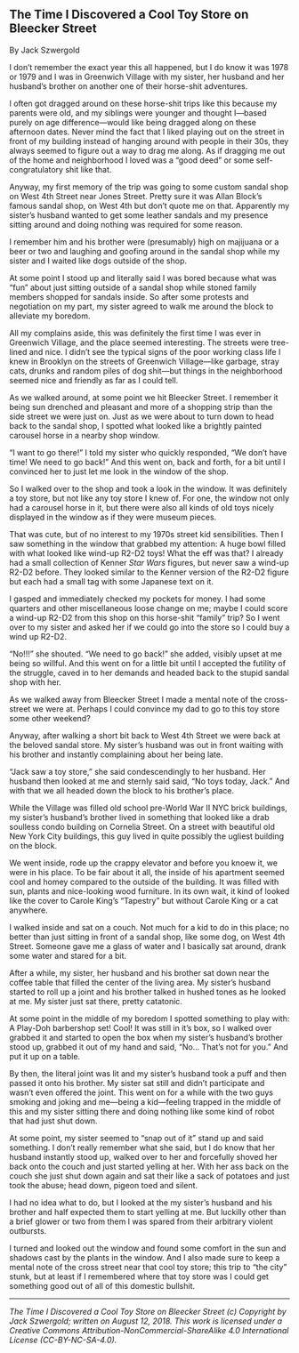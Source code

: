 ## The Time I Discovered a Cool Toy Store on Bleecker Street

By Jack Szwergold

I don’t remember the exact year this all happened, but I do know it was 1978 or 1979 and I was in Greenwich Village with my sister, her husband and her husband’s brother on another one of their horse-shit adventures.

I often got dragged around on these horse-shit trips like this because my parents were old, and my siblings were younger and thought I—based purely on age difference—would like being dragged along on these afternoon dates. Never mind the fact that I liked playing out on the street in front of my building instead of hanging around with people in their 30s, they always seemed to figure out a way to drag me along. As if dragging me out of the home and neighborhood I loved was a “good deed” or some self-congratulatory shit like that.

Anyway, my first memory of the trip was going to some custom sandal shop on West 4th Street near Jones Street. Pretty sure it was Allan Block’s famous sandal shop, on West 4th but don’t quote me on that. Apparently my sister’s husband wanted to get some leather sandals and my presence sitting around and doing nothing was required for some reason.

I remember him and his brother were (presumably) high on majijuana or a beer or two and laughing and goofing around in the sandal shop while my sister and I waited like dogs outside of the shop.

At some point I stood up and literally said I was bored because what was “fun” about just sitting outside of a sandal shop while stoned family members shopped for sandals inside. So after some protests and negotiation on my part, my sister agreed to walk me around the block to alleviate my boredom.

All my complains aside, this was definitely the first time I was ever in Greenwich Village, and the place seemed interesting. The streets were tree-lined and nice. I didn’t see the typical signs of the poor working class life I knew in Brooklyn on the streets of Greenwich Village—like garbage, stray cats, drunks and random piles of dog shit—but things in the neighborhood seemed nice and friendly as far as I could tell.

As we walked around, at some point we hit Bleecker Street. I remember it being sun drenched and pleasant and more of a shopping strip than the side street we were just on. Just as we were about to turn down to head back to the sandal shop, I spotted what looked like a brightly painted carousel horse in a nearby shop window.

“I want to go there!” I told my sister who quickly responded, “We don’t have time! We need to go back!” And this went on, back and forth, for a bit until I convinced her to just let me look in the window of the shop.

So I walked over to the shop and took a look in the window. It was definitely a toy store, but not like any toy store I knew of. For one, the window not only had a carousel horse in it, but there were also all kinds of old toys nicely displayed in the window as if they were museum pieces.

That was cute, but of no interest to my 1970s street kid sensibilities. Then I saw something in the window that grabbed my attention: A huge bowl filled with what looked like wind-up R2-D2 toys! What the eff was that? I already had a small collection of Kenner *Star Wars* figures, but never saw a wind-up R2-D2 before. They looked similar to the Kenner version of the R2-D2 figure but each had a small tag with some Japanese text on it.

I gasped and immediately checked my pockets for money. I had some quarters and other miscellaneous loose change on me; maybe I could score a wind-up R2-D2 from this shop on this horse-shit “family” trip? So I went over to my sister and asked her if we could go into the store so I could buy a wind up R2-D2.

“No!!!” she shouted. “We need to go back!” she added, visibly upset at me being so willful. And this went on for a little bit until I accepted the futility of the struggle, caved in to her demands and headed back to the stupid sandal shop with her.

As we walked away from Bleecker Street I made a mental note of the cross-street we were at. Perhaps I could convince my dad to go to this toy store some other weekend?

Anyway, after walking a short bit back to West 4th Street we were back at the beloved sandal store. My sister’s husband was out in front waiting with his brother and instantly complaining about her being late.

“Jack saw a toy store,” she said condescendingly to her husband. Her husband then looked at me and sternly said said, “No toys today, Jack.” And with that we all headed down the block to his brother’s place.

While the Village was filled old school pre-World War II NYC brick buildings, my sister’s husband’s brother lived in something that looked like a drab soulless condo building on Cornelia Street. On a street with beautiful old New York City buildings, this guy lived in quite possibly the ugliest building on the block.

We went inside, rode up the crappy elevator and before you knoew it, we were in his place. To be fair about it all, the inside of his apartment seemed cool and homey compared to the outside of the building. It was filled with sun, plants and nice-looking wood furniture. In its own wait, it kind of looked like the cover to Carole King’s “Tapestry” but without Carole King or a cat anywhere.

I walked inside and sat on a couch. Not much for a kid to do in this place; no better than just sitting in front of a sandal shop, like some dog, on West 4th Street. Someone gave me a glass of water and I basically sat around, drank some water and stared for a bit.

After a while, my sister, her husband and his brother sat down near the coffee table that filled the center of the living area. My sister’s husband started to roll up a joint and his brother talked in hushed tones as he looked at me. My sister just sat there, pretty catatonic.

At some point in the middle of my boredom I spotted something to play with: A Play-Doh barbershop set! Cool! It was still in it’s box, so I walked over grabbed it and started to open the box when my sister’s husband’s brother stood up, grabbed it out of my hand and said, “No… That’s not for you.” And put it up on a table.

By then, the literal joint was lit and my sister’s husband took a puff and then passed it onto his brother. My sister sat still and didn’t participate and wasn’t even offered the joint. This went on for a while with the two guys smoking and joking and me—being a kid—feeling trapped in the middle of this and my sister sitting there and doing nothing like some kind of robot that had just shut down.

At some point, my sister seemed to “snap out of it” stand up and said something. I don’t really remember what she said, but I do know that her husband instantly stood up, walked over to her and forcefully shoved her back onto the couch and just started yelling at her. With her ass back on the couch she just shut down again and sat their like a sack of potatoes and just took the abuse; head down, pigeon toed and silent.

I had no idea what to do, but I looked at the my sister’s husband and his brother and half expected them to start yelling at me. But luckilly other than a brief glower or two from them I was spared from their arbitrary violent outbursts.

I turned and looked out the window and found some comfort in the sun and shadows cast by the plants in the window. And I also made sure to keep a mental note of the cross street near that cool toy store; this trip to “the city” stunk, but at least if I remembered where that toy store was I could get something good out of all of this domestic bullshit.

***

*The Time I Discovered a Cool Toy Store on Bleecker Street (c) Copyright by Jack Szwergold; written on August 12, 2018. This work is licensed under a Creative Commons Attribution-NonCommercial-ShareAlike 4.0 International License (CC-BY-NC-SA-4.0).*